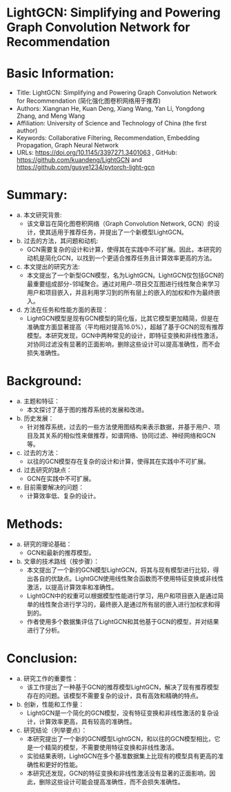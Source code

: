 #  LightGCN: Simplifying and Powering Graph Convolution Network for Recommendation

# Basic Information:

- Title: LightGCN: Simplifying and Powering Graph Convolution Network for Recommendation (简化强化图卷积网络用于推荐)
- Authors: Xiangnan He, Kuan Deng, Xiang Wang, Yan Li, Yongdong Zhang, and Meng Wang
- Affiliation: University of Science and Technology of China (the first author)
- Keywords: Collaborative Filtering, Recommendation, Embedding Propagation, Graph Neural Network
- URLs: https://doi.org/10.1145/3397271.3401063 , GitHub: https://github.com/kuandeng/LightGCN and https://github.com/gusye1234/pytorch-light-gcn

# Summary:

- a. 本文研究背景:
  - 该文章旨在简化图卷积网络（Graph Convolution Network, GCN）的设计，使其适用于推荐任务，并提出了一个新模型LightGCN。
- b. 过去的方法，其问题和动机:
  - GCN需要复杂的设计和计算，使得其在实践中不可扩展。因此，本研究的动机是简化GCN，以找到一个更适合推荐任务且计算效率更高的方法。
- c. 本文提出的研究方法:
  - 本文提出了一个新型GCN模型，名为LightGCN。LightGCN仅包括GCN的最重要组成部分-邻域聚合。通过对用户-项目交互图进行线性聚合来学习用户和项目嵌入，并且利用学习到的所有层上的嵌入的加权和作为最终嵌入。
- d. 方法在任务和性能方面的表现：
  - LightGCN模型是现有GCN模型的简化版，比其它模型更加精简，但是在准确度方面显著提高（平均相对提高16.0%），超越了基于GCN的现有推荐模型。本研究发现，GCN中两种常见的设计，即特征变换和非线性激活，对协同过滤没有显著的正面影响，删除这些设计可以提高准确性，而不会损失准确性。

# Background:

- a. 主题和特征：
  - 本文探讨了基于图的推荐系统的发展和改进。
- b. 历史发展：
  - 针对推荐系统，过去的一些方法使用图结构来表示数据，并基于用户、项目及其关系的相似性来做推荐，如谱网络、协同过滤、神经网络和GCN等。
- c. 过去的方法：
  - 以往的GCN模型存在复杂的设计和计算，使得其在实践中不可扩展。
- d. 过去研究的缺点：
  - GCN在实践中不可扩展。
- e. 目前需要解决的问题：
  - 计算效率低、复杂的设计。

# Methods:

- a. 研究的理论基础：
  - GCN和最新的推荐模型。
- b. 文章的技术路线（按步骤）：
  - 本文提出了一个新的GCN模型LightGCN，将其与现有模型进行比较，得出各自的优缺点。LightGCN使用线性聚合函数而不使用特征变换或非线性激活，以提高计算效率和准确性。
  - LightGCN中的权重可以根据模型性能进行学习，用户和项目嵌入是通过简单的线性聚合进行学习的，最终嵌入是通过所有层的嵌入进行加权求和得到的。
  - 作者使用多个数据集评估了LightGCN和其他基于GCN的模型，并对结果进行了分析。

# Conclusion:

- a. 研究工作的重要性：
  - 该工作提出了一种基于GCN的推荐模型LightGCN，解决了现有推荐模型存在的问题。该模型不需要复杂的设计，具有高效和精确的特点。
- b. 创新，性能和工作量：
  - LightGCN是一个简化的GCN模型，没有特征变换和非线性激活的复杂设计，计算效率更高，具有较高的准确性。
- c. 研究结论（列举要点）：
  - 本研究提出了一个新的GCN模型LightGCN，和以往的GCN模型相比，它是一个精简的模型，不需要使用特征变换和非线性激活。
  - 实验结果表明，LightGCN在多个基准数据集上比现有的模型具有更高的准确性和更好的性能。
  - 本研究还发现，GCN的特征变换和非线性激活没有显著的正面影响，因此，删除这些设计可能会提高准确性，而不会损失准确性。
